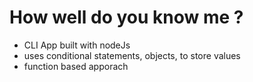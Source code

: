 # How well do you know me ?

- CLI App built with nodeJs
- uses conditional statements, objects, to store values
- function based apporach
